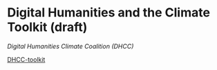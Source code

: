 # Digital Humanities and the Climate Toolkit (draft)
*Digital Humanities Climate Coalition (DHCC)*

[DHCC-toolkit](https://sas-dhrh.github.io/dhcc-toolkit/)
